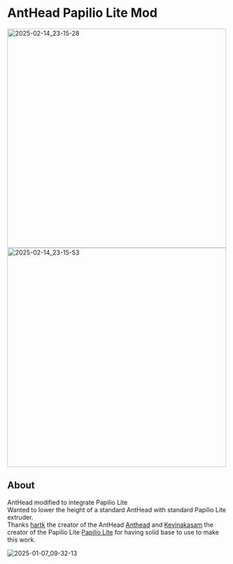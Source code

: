# AntHead Papilio Lite Mod

<img width="500" alt="2025-02-14_23-15-28" src="https://github.com/user-attachments/assets/17632ea5-4766-4836-a35d-071ee754239b" />
<img width="500" alt="2025-02-14_23-15-53" src="https://github.com/user-attachments/assets/10599d39-7dc7-44e3-a5a6-0754593e0a82" />

## About
AntHead modified to integrate Papilio Lite<br>
Wanted to lower the height of a standard AntHead with standard Papilio Lite extruder.<br>
Thanks [hartk](https://github.com/hartk1213) the creator of the AntHead [Anthead](https://github.com/PrintersForAnts/AntHead) and [Kevinakasam](https://github.com/kevinakasam) the creator of the Papilio Lite [Papilio Lite](https://github.com/theFPVgeek/Papilio-Belt-Extruder/) for having solid base to use to make this work. <be>

![2025-01-07_09-32-13](https://github.com/user-attachments/assets/1e1f2af1-bae8-47ad-91ee-a4f3a1937b25)
